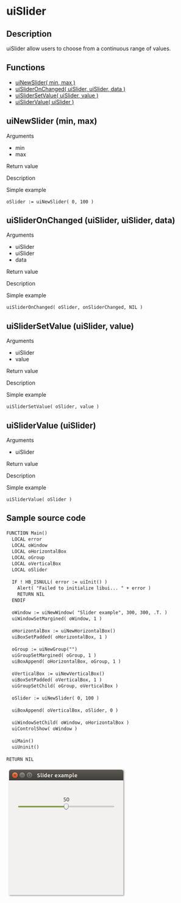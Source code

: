 # **uiSlider**

## Description <br>
uiSlider allow users to choose from a continuous range of values.

## Functions
- [uiNewSlider( min, max )](#uinewslider-min-max)
- [uiSliderOnChanged( uiSlider, uiSlider, data )](#uislideronchanged-uislider-uislider-data)
- [uiSliderSetValue( uiSlider, value )](#uislidersetvalue-uislider-value)
- [uiSliderValue( uiSlider )](#uislidervalue-uislider)

## uiNewSlider (min, max)
Arguments
- min
- max

Return value

Description

Simple example
```harbour
oSlider := uiNewSlider( 0, 100 )
```
## uiSliderOnChanged (uiSlider, uiSlider, data)
Arguments
- uiSlider
- uiSlider
- data

Return value

Description

Simple example
```harbour
uiSliderOnChanged( oSlider, onSliderChanged, NIL )
```
## uiSliderSetValue (uiSlider, value)
Arguments
- uiSlider
- value

Return value

Description

Simple example
```harbour
uiSliderSetValue( oSlider, value )
```
## uiSliderValue (uiSlider)
Arguments
- uiSlider

Return value

Description

Simple example
```harbour
uiSliderValue( oSlider )
```
## Sample source code
```harbour
FUNCTION Main()
  LOCAL error
  LOCAL oWindow
  LOCAL oHorizontalBox
  LOCAL oGroup
  LOCAL oVerticalBox
  LOCAL oSlider
  
  IF ! HB_ISNULL( error := uiInit() )
    Alert( "Failed to initialize libui... " + error )
    RETURN NIL
  ENDIF

  oWindow := uiNewWindow( "Slider example", 300, 300, .T. )
  uiWindowSetMargined( oWindow, 1 )

  oHorizontalBox := uiNewHorizontalBox()
  uiBoxSetPadded( oHorizontalBox, 1 )

  oGroup := uiNewGroup("")
  uiGroupSetMargined( oGroup, 1 )
  uiBoxAppend( oHorizontalBox, oGroup, 1 )

  oVerticalBox := uiNewVerticalBox()
  uiBoxSetPadded( oVerticalBox, 1 )
  uiGroupSetChild( oGroup, oVerticalBox )

  oSlider := uiNewSlider( 0, 100 )

  uiBoxAppend( oVerticalBox, oSlider, 0 )

  uiWindowSetChild( oWindow, oHorizontalBox )
  uiControlShow( oWindow )

  uiMain()
  uiUninit()

RETURN NIL
```
![Linux](ss/slider_01.png "With family Linux Ubuntu desktop, based on GNOME")
